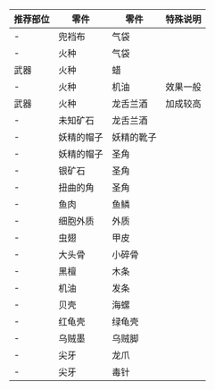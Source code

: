 推荐部位|零件|零件|特殊说明
-|-|-|-
-|兜裆布|气袋
-|火种|气袋
武器|火种|蜡
-|火种|机油|效果一般
武器|火种|龙舌兰酒|加成较高
-|未知矿石|龙舌兰酒
-|妖精的帽子|妖精的靴子
-|妖精的帽子|圣角
-|银矿石|圣角
-|扭曲的角|圣角
-|鱼肉|鱼鳞
-|细胞外质|外质
-|虫翅|甲皮
-|大头骨|小碎骨
-|黑檀|木条
-|机油|发条
-|贝壳|海螺
-|红龟壳|绿龟壳
-|乌贼墨|乌贼脚
-|尖牙|龙爪
-|尖牙|毒针
